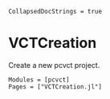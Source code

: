 ```@meta
CollapsedDocStrings = true
```

# VCTCreation

Create a new pcvct project.

```@autodocs
Modules = [pcvct]
Pages = ["VCTCreation.jl"]
```